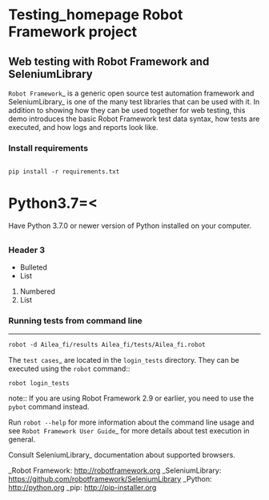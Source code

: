 # Testing_homepage Robot Framework project

## Web testing with Robot Framework and SeleniumLibrary

`Robot Framework`_ is a generic open source test automation framework and
SeleniumLibrary_ is one of the many test libraries that can be used with
it. In addition to showing how they can be used together for web testing,
this demo introduces the basic Robot Framework test data syntax, how tests
are executed, and how logs and reports look like.


### Install requirements


```markdow

pip install -r requirements.txt

```
# Python3.7=<
Have Python 3.7.0 or newer version of Python installed on your computer.
## 
### Header 3

- Bulleted
- List

1. Numbered
2. List

### Running tests from command line
-------------
```markdown
robot -d Ailea_fi/results Ailea_fi/tests/Ailea_fi.robot
```

The `test cases`_ are located in the ``login_tests`` directory. They can be
executed using the ``robot`` command::

    robot login_tests

note:: If you are using Robot Framework 2.9 or earlier, you need to
          use the ``pybot`` command instead.


Run ``robot --help`` for more information about the command line usage and see
`Robot Framework User Guide`_ for more details about test execution in general.




Consult SeleniumLibrary_ documentation about supported browsers.

_Robot Framework: http://robotframework.org
_SeleniumLibrary: https://github.com/robotframework/SeleniumLibrary
_Python: http://python.org
_pip: http://pip-installer.org
